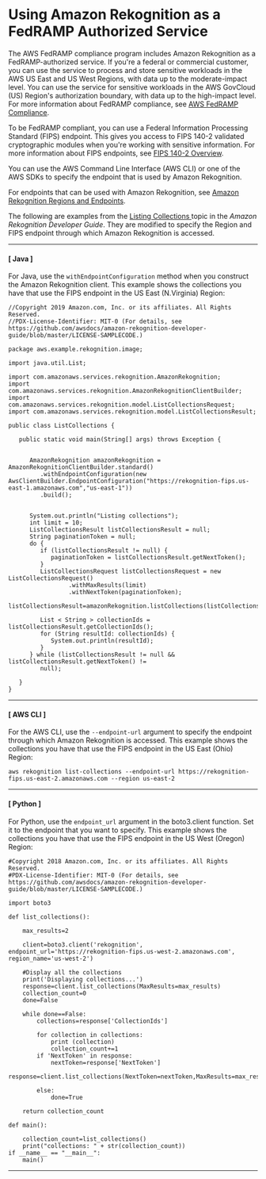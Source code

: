 # Using Amazon Rekognition as a FedRAMP Authorized Service<a name="fedramp"></a>

The AWS FedRAMP compliance program includes Amazon Rekognition as a FedRAMP\-authorized service\. If you're a federal or commercial customer, you can use the service to process and store sensitive workloads in the AWS US East and US West Regions, with data up to the moderate\-impact level\. You can use the service for sensitive workloads in the AWS GovCloud \(US\) Region's authorization boundary, with data up to the high\-impact level\. For more information about FedRAMP compliance, see [AWS FedRAMP Compliance](https://aws.amazon.com/compliance/fedramp/)\.

To be FedRAMP compliant, you can use a Federal Information Processing Standard \(FIPS\) endpoint\. This gives you access to FIPS 140\-2 validated cryptographic modules when you're working with sensitive information\. For more information about FIPS endpoints, see [FIPS 140\-2 Overview](https://aws.amazon.com/compliance/fips/)\.

You can use the AWS Command Line Interface \(AWS CLI\) or one of the AWS SDKs to specify the endpoint that is used by Amazon Rekognition\.

For endpoints that can be used with Amazon Rekognition, see [Amazon Rekognition Regions and Endpoints](https://docs.aws.amazon.com/general/latest/gr/rande.html#rekognition_region)\.

The following are examples from the [Listing Collections ](list-collection-procedure.md) topic in the *Amazon Rekognition Developer Guide*\. They are modified to specify the Region and FIPS endpoint through which Amazon Rekognition is accessed\.

------
#### [ Java ]

For Java, use the `withEndpointConfiguration` method when you construct the Amazon Rekognition client\. This example shows the collections you have that use the FIPS endpoint in the US East \(N\.Virginia\) Region:

```
//Copyright 2019 Amazon.com, Inc. or its affiliates. All Rights Reserved.
//PDX-License-Identifier: MIT-0 (For details, see https://github.com/awsdocs/amazon-rekognition-developer-guide/blob/master/LICENSE-SAMPLECODE.)

package aws.example.rekognition.image;

import java.util.List;

import com.amazonaws.services.rekognition.AmazonRekognition;
import com.amazonaws.services.rekognition.AmazonRekognitionClientBuilder;
import com.amazonaws.services.rekognition.model.ListCollectionsRequest;
import com.amazonaws.services.rekognition.model.ListCollectionsResult;

public class ListCollections {

   public static void main(String[] args) throws Exception {


      AmazonRekognition amazonRekognition = AmazonRekognitionClientBuilder.standard()
         .withEndpointConfiguration(new AwsClientBuilder.EndpointConfiguration("https://rekognition-fips.us-east-1.amazonaws.com","us-east-1"))
         .build();
 

      System.out.println("Listing collections");
      int limit = 10;
      ListCollectionsResult listCollectionsResult = null;
      String paginationToken = null;
      do {
         if (listCollectionsResult != null) {
            paginationToken = listCollectionsResult.getNextToken();
         }
         ListCollectionsRequest listCollectionsRequest = new ListCollectionsRequest()
                 .withMaxResults(limit)
                 .withNextToken(paginationToken);
         listCollectionsResult=amazonRekognition.listCollections(listCollectionsRequest);
         
         List < String > collectionIds = listCollectionsResult.getCollectionIds();
         for (String resultId: collectionIds) {
            System.out.println(resultId);
         }
      } while (listCollectionsResult != null && listCollectionsResult.getNextToken() !=
         null);
     
   } 
}
```

------
#### [ AWS CLI ]

For the AWS CLI, use the `--endpoint-url` argument to specify the endpoint through which Amazon Rekognition is accessed\. This example shows the collections you have that use the FIPS endpoint in the US East \(Ohio\) Region:

```
aws rekognition list-collections --endpoint-url https://rekognition-fips.us-east-2.amazonaws.com --region us-east-2
```

------
#### [ Python ]

For Python, use the `endpoint_url` argument in the boto3\.client function\. Set it to the endpoint that you want to specify\. This example shows the collections you have that use the FIPS endpoint in the US West \(Oregon\) Region:

```
#Copyright 2018 Amazon.com, Inc. or its affiliates. All Rights Reserved.
#PDX-License-Identifier: MIT-0 (For details, see https://github.com/awsdocs/amazon-rekognition-developer-guide/blob/master/LICENSE-SAMPLECODE.)

import boto3

def list_collections():

    max_results=2
    
    client=boto3.client('rekognition', endpoint_url='https://rekognition-fips.us-west-2.amazonaws.com', region_name='us-west-2')

    #Display all the collections
    print('Displaying collections...')
    response=client.list_collections(MaxResults=max_results)
    collection_count=0
    done=False
    
    while done==False:
        collections=response['CollectionIds']

        for collection in collections:
            print (collection)
            collection_count+=1
        if 'NextToken' in response:
            nextToken=response['NextToken']
            response=client.list_collections(NextToken=nextToken,MaxResults=max_results)
            
        else:
            done=True

    return collection_count   

def main():

    collection_count=list_collections()
    print("collections: " + str(collection_count))
if __name__ == "__main__":
    main()
```

------